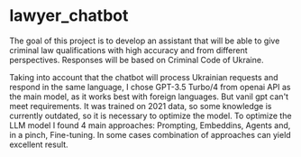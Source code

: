 # lawyer_chatbot

The goal of this project is to develop an assistant that will be able to give criminal law qualifications with high accuracy and from different perspectives. Responses will be based on Criminal Code of Ukraine.



Taking into account that the chatbot will process Ukrainian requests and respond in the same language, I chose GPT-3.5 Turbo/4 from openai API as the main model, as it works best with foreign languages. But vanil gpt can't meet requirements. It was trained on 2021 data, so some knowledge is currently outdated, so it is necessary to optimize the model. 
To optimize the LLM model I found 4 main approaches: Prompting, Embeddins, Agents and, in a pinch, Fine-tuning. In some cases combination of approaches can yield excellent result.
